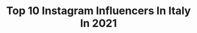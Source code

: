 ---
title: Top 10 Instagram Influencers In Italy In 2021
description: >-
  Find top Instagram influencers in Italy in 2021. Most popular hashtags: #italia #topitalyphoto #sicilia.
platform: Instagram
hits: 24450
text_top: Identify the best Instagram profiles on inBeat.
text_bottom: Our platform has 24450 Instagram influencers like this in Italy for you to work with.
profiles:
  - username: "silvio_tova"
    fullname: >-
      S I L V I O  T O V A G L I A
    bio: >-
      📸 PHOTOGRAPHER 🍭 CONTENT CREATOR 📍MILANO 📩 Business/ collabs : daniel@hedmedia.com
    location: "Italy"
    followers: 16967
    engagement: 984
    commentsToLikes: 0.193945
    id: ck0u1mb6hx8ga0i19d9k1rvsb
    verified: false
    hashtags: "#insiemecelafaremo, #snipesknows, #supplied, #fratellipercaso"
  - username: "stela_passari"
    fullname: >-
      ＳＴＥＬＡ ＰＡＳＳＡＲＩ
    bio: >-
      🎓 𝐁𝐔𝐒𝐈𝐍𝐄𝐒𝐒 𝐀𝐃𝐌𝐈𝐍𝐈𝐒𝐓𝐑𝐀𝐓𝐈𝐎𝐍, 𝐔𝐎𝐌 🌸 𝐅𝐀𝐒𝐇𝐈𝐎𝐍 𝐋𝐎𝐕𝐄𝐑 🦋 𝐎𝐖𝐍𝐄𝐑 @bubblegun_world 📨 stela.passari@gmail.com
    location: "Italy"
    followers: 123269
    engagement: 6843
    commentsToLikes: 3.364702
    id: ck6tyrguv5ffr0j71fcqaluau
    verified: false
    hashtags: "#tbt, #photoshooting, #bubblegun, #fotolisi"
  - username: "tannaz_gy"
    fullname: >-
      TANNAZ
    bio: >-
      A girl in love with travel🌍, fashion 💃and beauty 💄 Speaks :Italian, Persian, English and Turkish Based in Catania, Sicily 🍋🍋🌋 #sicily#catania
    location: "Italy"
    followers: 5160
    engagement: 4557
    commentsToLikes: 0.094115
    id: ckaot5gpuugot0i78y4e8udmt
    verified: false
    hashtags: "#trieste, #salerno, #taorminasicily, #agrigento"
  - username: "laura.cuccureddu"
    fullname: >-
      Laura Cuccureddu
    bio: >-
      • | 90's kid • | italian girl • | “We don’t need fashion to survive, we just desire it so much” M.J.🌹
    location: "Italy"
    followers: 2156
    engagement: 4090
    commentsToLikes: 0.126467
    id: ckap6x8onhqi20i78c95wdtrx
    verified: false
    hashtags: "#ootdfashion, #qoutesoftheday, #femalequotes, #zaraoutfit"
  - username: "thebrunettemacaron"
    fullname: >-
      G L O R I A
    bio: >-
      Do what you Love 💫 Dreamer | Photographer 📍Italy, Florence ✉️ airolglo.gn@gmail.com
    location: "Italy"
    followers: 2284
    engagement: 4009
    commentsToLikes: 0.188496
    id: ck6ubf29c96rw0j71ok2pnx1b
    verified: false
    hashtags: "#acolorstory, #girlswhotravel, #cybercorner, #italytrip"
  - username: "jetvdwaals"
    fullname: >-
      Jet van der Waals
    bio: >-
      <3
    location: "Italy"
    followers: 2698
    engagement: 3143
    commentsToLikes: 0.162553
    id: ck6tuiw1hgld70j71ata11uxi
    verified: false
    hashtags: "#subdued, #subduedgirls, #subduedaroundtheworld, #strongersweden"
  - username: "ilaria.bertolasi"
    fullname: >-
      Ιlaria Bertolasi
    bio: >-
      📍Milan 🇮🇹 🎓 HR & Organizational Psychology 🔛 Stage @luca.mazzucchelli 🌍 visited 🇮🇹 🇬🇧 🇦🇹 🇩🇪 🇪🇸 🇫🇷 🇲🇨 🇸🇪 🇮🇪 🇭🇺🇨🇭🇺🇸 🇨🇦 🇹🇳 🇹🇷 🇪🇬 🇸🇨 🇨🇺 🇸🇲🇻🇦🇩🇴 🇸🇮 🇭🇷
    location: "Italy"
    followers: 11777
    engagement: 2891
    commentsToLikes: 0.166018
    id: ckf5uy081mppb0j23yby6tvyv
    verified: false
    hashtags: "#siviaggiare, #paesaggiitaliani, #scatto, #italyviews"
  - username: "tommasodonadoni"
    fullname: >-
      Tommaso Donadoni
    bio: >-
      😈member of @defhouse
    location: "Italy"
    followers: 316893
    engagement: 2620
    commentsToLikes: 0.115672
    id: ck8wg7pjqgvb60j78mwbh5b8e
    verified: false
    hashtags: ""
  - username: "laura_borsari_76"
    fullname: >-
      Laura Borsari
    bio: >-
      👸🏻 @rinascimento_official Ambassador @sanagens Ambassador 👠 Digital Creator 📍 Bologna 💌 Inquiries and Collabs —> lauraborsari76@libero.it
    location: "Italy"
    followers: 17158
    engagement: 2486
    commentsToLikes: 0.224154
    id: ckaowbzjv895b0i78xumcstph
    verified: false
    hashtags: "#stileitaliano, #isola, #scarpe, #healthylifestyle"
  - username: "l0000lita"
    fullname: >-
      𝕷𝖔𝖑𝖎𝖙𝖆
    bio: >-
      I’m 🇷🇸 🇭🇷 living in 🇮🇹 FACCIO MUSICA E FACCIO MACELLI 🍣 📧 Work/Collabs/Live: lolitainfo@libero.it
    location: "Italy"
    followers: 120393
    engagement: 2463
    commentsToLikes: 0.442852
    id: ck6uevyente4r0j71wg0a1ih5
    verified: false
    hashtags: "#blackouttuesday, #stotornandomerde"
cities:
  - name: Rome
    link: /instagram/italy/rome
  - name: Milan
    link: /instagram/italy/milan
  - name: Turin
    link: /instagram/italy/turin
---